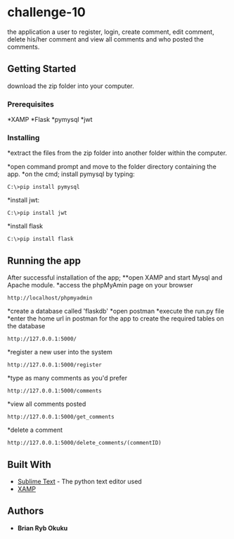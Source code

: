 # challenge-10

the application a user to register, login, create comment, edit comment, delete his/her comment and view all comments and who posted the comments.

## Getting Started

download the zip folder into your computer.

### Prerequisites

*XAMP
*Flask
*pymysql
*jwt


### Installing
*extract the files from the zip folder into another folder within the computer.

*open command prompt and move to the folder directory containing the app.
*on the cmd; install pymysql by typing:
```
C:\>pip install pymysql
```
*install jwt:
```
C:\>pip install jwt
```
*install flask
```
C:\>pip install flask
```

## Running the app

After successful installation of the app;
**open XAMP and start Mysql and Apache module.
*access the phpMyAmin page on your browser
```
http://localhost/phpmyadmin
```
*create a database called 'flaskdb'
*open postman
*execute the run.py file
*enter the home url in postman for the app to create the required tables on the database
```
http://127.0.0.1:5000/
```
*register a new user into the system
```
http://127.0.0.1:5000/register
```
*type as many comments as you'd prefer
```
http://127.0.0.1:5000/comments
```
*view all comments posted
```
http://127.0.0.1:5000/get_comments
```
*delete a comment
```
http://127.0.0.1:5000/delete_comments/(commentID)
```


## Built With

* [Sublime Text](http://www.sublimetext.com/) - The python text editor used
* [XAMP](https://www.apachefriends.org/index.html) 

## Authors

* **Brian Ryb Okuku** 

